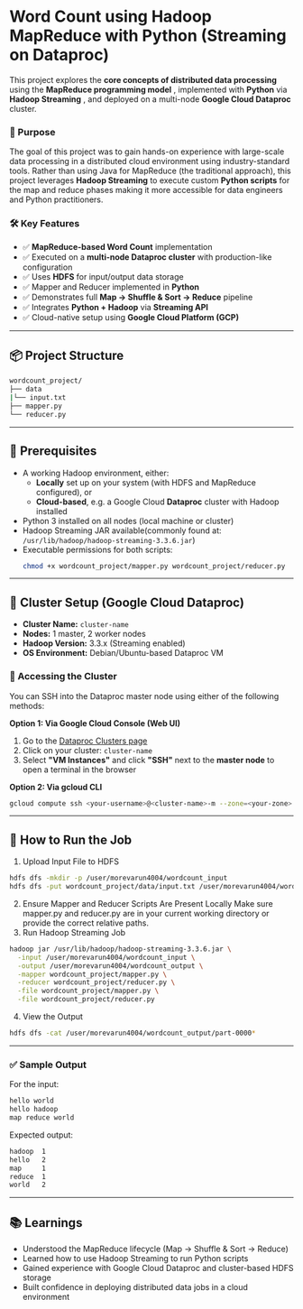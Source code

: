 # Word Count using Hadoop MapReduce with Python (Streaming on Dataproc)

This project explores the **core concepts of distributed data processing** using the  **MapReduce programming model** , implemented with **Python** via  **Hadoop Streaming** , and deployed on a multi-node **Google Cloud Dataproc** cluster.

### 🎯 Purpose

The goal of this project was to gain hands-on experience with large-scale data processing in a distributed cloud environment using industry-standard tools. Rather than using Java for MapReduce (the traditional approach), this project leverages **Hadoop Streaming** to execute custom **Python scripts** for the map and reduce phases making it more accessible for data engineers and Python practitioners.

### 🛠 Key Features

* ✅ **MapReduce-based Word Count** implementation
* ✅ Executed on a **multi-node Dataproc cluster** with production-like configuration
* ✅ Uses **HDFS** for input/output data storage
* ✅ Mapper and Reducer implemented in **Python**
* ✅ Demonstrates full **Map → Shuffle & Sort → Reduce** pipeline
* ✅ Integrates **Python + Hadoop** via **Streaming API**
* ✅ Cloud-native setup using **Google Cloud Platform (GCP)**

---

## 📦 Project Structure

```bash
wordcount_project/
├── data
|└── input.txt
├── mapper.py
└── reducer.py
```

---

## 🔧 Prerequisites

- A working Hadoop environment, either:
  - **Locally** set up on your system (with HDFS and MapReduce configured), or
  - **Cloud-based**, e.g. a Google Cloud **Dataproc** cluster with Hadoop installed
- Python 3 installed on all nodes (local machine or cluster)
- Hadoop Streaming JAR available(commonly found at: `/usr/lib/hadoop/hadoop-streaming-3.3.6.jar`)
- Executable permissions for both scripts:
  ```bash
  chmod +x wordcount_project/mapper.py wordcount_project/reducer.py

  ```

---

## 🧰 Cluster Setup (Google Cloud Dataproc)

- **Cluster Name:** `cluster-name`
- **Nodes:** 1 master, 2 worker nodes
- **Hadoop Version:** 3.3.x (Streaming enabled)
- **OS Environment:** Debian/Ubuntu-based Dataproc VM

### 🔐 Accessing the Cluster

You can SSH into the Dataproc master node using either of the following methods:

**Option 1: Via Google Cloud Console (Web UI)**

1. Go to the [Dataproc Clusters page](https://console.cloud.google.com/dataproc/clusters)
2. Click on your cluster: `cluster-name`
3. Select **"VM Instances"** and click **"SSH"** next to the **master node** to open a terminal in the browser

**Option 2: Via gcloud CLI**

```bash
gcloud compute ssh <your-username>@<cluster-name>-m --zone=<your-zone>
```

---

## 🚀 How to Run the Job

1. Upload Input File to HDFS

```bash
hdfs dfs -mkdir -p /user/morevarun4004/wordcount_input
hdfs dfs -put wordcount_project/data/input.txt /user/morevarun4004/wordcount_input
```

2. Ensure Mapper and Reducer Scripts Are Present Locally
   Make sure mapper.py and reducer.py are in your current working directory or provide the correct relative paths.
3. Run Hadoop Streaming Job

```bash
hadoop jar /usr/lib/hadoop/hadoop-streaming-3.3.6.jar \
  -input /user/morevarun4004/wordcount_input \
  -output /user/morevarun4004/wordcount_output \
  -mapper wordcount_project/mapper.py \
  -reducer wordcount_project/reducer.py \
  -file wordcount_project/mapper.py \
  -file wordcount_project/reducer.py 
```

4. View the Output

```bash
hdfs dfs -cat /user/morevarun4004/wordcount_output/part-0000*
```

---

### ✅ Sample Output

For the input:

```bash
hello world
hello hadoop
map reduce world
```

Expected output:

```bash
hadoop  1
hello   2
map     1
reduce  1
world   2
```

---

## 📚 Learnings

- Understood the MapReduce lifecycle (Map → Shuffle & Sort → Reduce)
- Learned how to use Hadoop Streaming to run Python scripts
- Gained experience with Google Cloud Dataproc and cluster-based HDFS storage
- Built confidence in deploying distributed data jobs in a cloud environment
